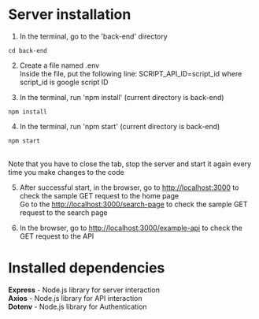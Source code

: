 # Server installation

1. In the terminal, go to the 'back-end' directory
```
cd back-end
```

2. Create a file named .env <br>
Inside the file, put the following line: 
SCRIPT_API_ID=script_id where script_id is google script ID

3. In the terminal, run 'npm install' (current directory is back-end)
```
npm install
```

4. In the terminal, run 'npm start' (current directory is back-end)
```
npm start
```
<br>
Note that you have to close the tab, stop the server and start it again every time you make changes to the code

5. After successful start, in the browser, go to [http://localhost:3000](http://localhost:3000/) to check the sample GET request to the home page <br>
Go to the [http://localhost:3000/search-page](http://localhost:3000/search-page) to check the sample GET request to the search page

6. In the browser, go to [http://localhost:3000/example-api](http://localhost:3000/example-api) to check the GET request to the API


# Installed dependencies
**Express** - Node.js library for server interaction<br>
**Axios** - Node.js library for API interaction<br>
**Dotenv** - Node.js library for Authentication<br>

